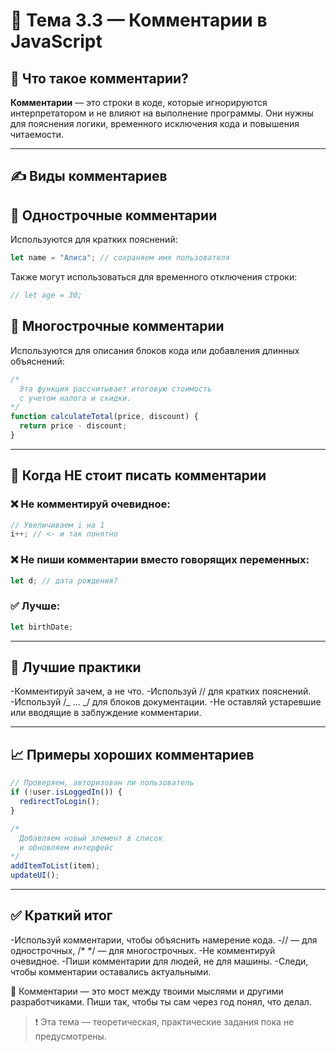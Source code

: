 # 💬 Тема 3.3 — Комментарии в JavaScript

## 🧠 Что такое комментарии?

**Комментарии** — это строки в коде, которые игнорируются интерпретатором и не влияют на выполнение программы. Они нужны для пояснения логики, временного исключения кода и повышения читаемости.

---

## ✍️ Виды комментариев

## 🔹 Однострочные комментарии

Используются для кратких пояснений:

```javascript
let name = "Алиса"; // сохраняем имя пользователя
```

Также могут использоваться для временного отключения строки:

```javascript
// let age = 30;
```

## 🔹 Многострочные комментарии

Используются для описания блоков кода или добавления длинных объяснений:

```javascript
/*
  Эта функция рассчитывает итоговую стоимость
  с учетом налога и скидки.
*/
function calculateTotal(price, discount) {
  return price - discount;
}
```

---

## 🛑 Когда НЕ стоит писать комментарии

### **❌ Не комментируй очевидное:**

```javascript
// Увеличиваем i на 1
i++; // <- и так понятно
```

### **❌ Не пиши комментарии вместо говорящих переменных:**

```javascript
let d; // дата рождения?
```

### **✅ Лучше:**

```javascript
let birthDate;
```

---

## 📌 Лучшие практики

-Комментируй зачем, а не что.
-Используй // для кратких пояснений.
-Используй /_ ... _/ для блоков документации.
-Не оставляй устаревшие или вводящие в заблуждение комментарии.

---

## 📈 Примеры хороших комментариев

```javascript
// Проверяем, авторизован ли пользователь
if (!user.isLoggedIn()) {
  redirectToLogin();
}

/*
  Добавляем новый элемент в список
  и обновляем интерфейс
*/
addItemToList(item);
updateUI();
```

---

## ✅ Краткий итог

-Используй комментарии, чтобы объяснить намерение кода.
-// — для однострочных, /\* \*/ — для многострочных.
-Не комментируй очевидное.
-Пиши комментарии для людей, не для машины.
-Следи, чтобы комментарии оставались актуальными.

🎯 Комментарии — это мост между твоими мыслями и другими разработчиками. Пиши так, чтобы ты сам через год понял, что делал.

> ❗ Эта тема — теоретическая, практические задания пока не предусмотрены.